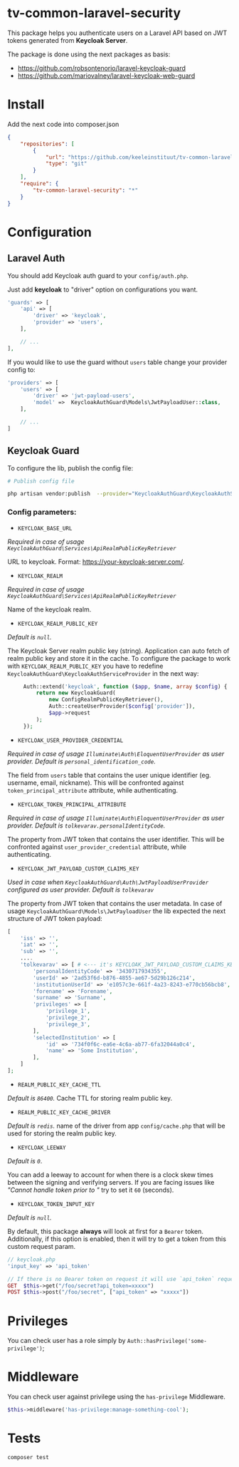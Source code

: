 # tv-common-laravel-security

This package helps you authenticate users on a Laravel API based on JWT tokens generated from  **Keycloak Server**.

The package is done using the next packages as basis:
- https://github.com/robsontenorio/laravel-keycloak-guard
- https://github.com/mariovalney/laravel-keycloak-web-guard

# Install

Add the next code into composer.json

```json
{
    "repositories": [
        {
            "url": "https://github.com/keeleinstituut/tv-common-laravel-security",
            "type": "git"
        }
    ],
    "require": {
        "tv-common-laravel-security": "*"
    }
}
```

# Configuration

## Laravel Auth

You should add Keycloak auth guard to your `config/auth.php`.

Just add **keycloak** to "driver" option on configurations you want.

```php
'guards' => [
    'api' => [
        'driver' => 'keycloak',
        'provider' => 'users',
    ],

    // ...
],
```

If you would like to use the guard without `users` table change your provider config to:

```php
'providers' => [
    'users' => [
        'driver' => 'jwt-payload-users',
        'model' =>  KeycloakAuthGuard\Models\JwtPayloadUser::class,
    ],

    // ...
]
```

## Keycloak Guard

To configure the lib, publish the config file:

```bash
# Publish config file

php artisan vendor:publish  --provider="KeycloakAuthGuard\KeycloakAuthServiceProvider"
```

### Config parameters:

*  `KEYCLOAK_BASE_URL`

*Required in case of usage `KeycloakAuthGuard\Services\ApiRealmPublicKeyRetriever`*

URL to keycloak. Format: https://your-keycloak-server.com/.

*  `KEYCLOAK_REALM`

*Required in case of usage `KeycloakAuthGuard\Services\ApiRealmPublicKeyRetriever`*

Name of the keycloak realm.


*  `KEYCLOAK_REALM_PUBLIC_KEY`

*Default is `null`.*

The Keycloak Server realm public key (string). Application can auto fetch of realm public key and store it in the cache.
To configure the package to work with `KEYCLOAK_REALM_PUBLIC_KEY` you have to redefine `KeycloakAuthGuard\KeycloakAuthServiceProvider` in the next way:
```php
     Auth::extend('keycloak', function ($app, $name, array $config) {
         return new KeycloakGuard(
             new ConfigRealmPublicKeyRetriever(),
             Auth::createUserProvider($config['provider']),
             $app->request
         );
     });
```

*  `KEYCLOAK_USER_PROVIDER_CREDENTIAL`

*Required in case of usage `Illuminate\Auth\EloquentUserProvider` as user provider. Default is `personal_identification_code`.*

The field from `users` table that contains the user unique identifier (eg.  username, email, nickname). This will be confronted against  `token_principal_attribute` attribute, while authenticating.

*  `KEYCLOAK_TOKEN_PRINCIPAL_ATTRIBUTE`

*Required in case of usage `Illuminate\Auth\EloquentUserProvider` as user provider. Default is `tolkevarav.personalIdentityCode`.*

The property from JWT token that contains the user identifier.
This will be confronted against  `user_provider_credential` attribute, while authenticating.

*  `KEYCLOAK_JWT_PAYLOAD_CUSTOM_CLAIMS_KEY`

*Used in case when `KeycloakAuthGuard\Auth\JwtPayloadUserProvider` configured as user provider. Default is `tolkevarav`*

The property from JWT token that contains the user metadata. In case of usage `KeycloakAuthGuard\Models\JwtPayloadUser` the lib expected the next structure of JWT token payload:
```php
[
    'iss' => '',
    'iat' => '',
    'sub' => '',
    ....
    'tolkevarav' => [ # <--- it's KEYCLOAK_JWT_PAYLOAD_CUSTOM_CLAIMS_KEY
        'personalIdentityCode' => '3430717934355',
        'userId' => '2ad53f6d-b876-4855-ae67-5d29b126c214',
        'institutionUserId' => 'e1057c3e-661f-4a23-8243-e770cb56bcb8',
        'forename' => 'Forename',
        'surname' => 'Surname',
        'privileges' => [
            'privilege_1',
            'privilege_2',
            'privilege_3',
        ],
        'selectedInstitution' => [
            'id' => '734f0f6c-ea6e-4c6a-ab77-6fa32044a0c4',
            'name' => 'Some Institution',
        ],
    ]
];
```

*  `REALM_PUBLIC_KEY_CACHE_TTL`

*Default is `86400`.*
Cache TTL for storing realm public key.

*  `REALM_PUBLIC_KEY_CACHE_DRIVER`

*Default is `redis`.*
name of the driver from app `config/cache.php` that will be used for storing the realm public key. 

*  `KEYCLOAK_LEEWAY`

*Default is `0`*.
    
 You can add a leeway to account for when there is a clock skew times between the signing and verifying servers.  If you are facing issues like *"Cannot handle token prior to <DATE>"* try to set it `60` (seconds).

*  `KEYCLOAK_TOKEN_INPUT_KEY`

*Default is `null`.*

By default, this package **always** will look at first for a `Bearer` token. Additionally, if this option is enabled, then it will try to get a token from this custom request param.

```php
// keycloak.php
'input_key' => 'api_token'

// If there is no Bearer token on request it will use `api_token` request param
GET  $this->get("/foo/secret?api_token=xxxxx")
POST $this->post("/foo/secret", ["api_token" => "xxxxx"])
```

# Privileges

You can check user has a role simply by `Auth::hasPrivilege('some-privilege')`;

# Middleware

You can check user against privilege using the `has-privilege` Middleware.

```php
$this->middleware('has-privilege:manage-something-cool');
```

# Tests

```php
composer test
```


